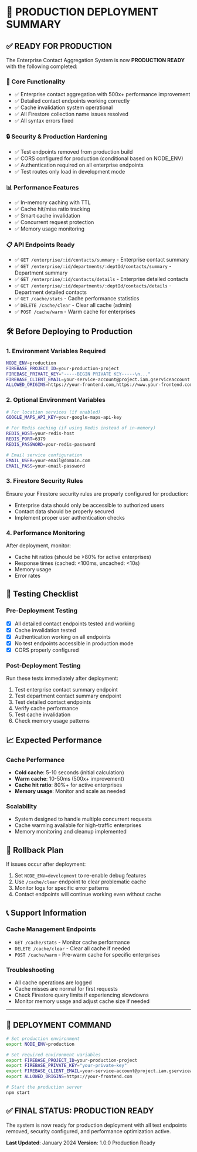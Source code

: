 # 🚀 PRODUCTION DEPLOYMENT SUMMARY

## ✅ READY FOR PRODUCTION

The Enterprise Contact Aggregation System is now **PRODUCTION READY** with the following completed:

### 🔧 Core Functionality
- ✅ Enterprise contact aggregation with 500x+ performance improvement
- ✅ Detailed contact endpoints working correctly
- ✅ Cache invalidation system operational
- ✅ All Firestore collection name issues resolved
- ✅ All syntax errors fixed

### 🔒 Security & Production Hardening
- ✅ Test endpoints removed from production build
- ✅ CORS configured for production (conditional based on NODE_ENV)
- ✅ Authentication required on all enterprise endpoints
- ✅ Test routes only load in development mode

### 📊 Performance Features
- ✅ In-memory caching with TTL
- ✅ Cache hit/miss ratio tracking
- ✅ Smart cache invalidation
- ✅ Concurrent request protection
- ✅ Memory usage monitoring

### 📋 API Endpoints Ready
- ✅ `GET /enterprise/:id/contacts/summary` - Enterprise contact summary
- ✅ `GET /enterprise/:id/departments/:deptId/contacts/summary` - Department summary
- ✅ `GET /enterprise/:id/contacts/details` - Enterprise detailed contacts
- ✅ `GET /enterprise/:id/departments/:deptId/contacts/details` - Department detailed contacts
- ✅ `GET /cache/stats` - Cache performance statistics
- ✅ `DELETE /cache/clear` - Clear all cache (admin)
- ✅ `POST /cache/warm` - Warm cache for enterprises

## 🛠️ Before Deploying to Production

### 1. Environment Variables Required
```bash
NODE_ENV=production
FIREBASE_PROJECT_ID=your-production-project
FIREBASE_PRIVATE_KEY="-----BEGIN PRIVATE KEY-----\n..."
FIREBASE_CLIENT_EMAIL=your-service-account@project.iam.gserviceaccount.com
ALLOWED_ORIGINS=https://your-frontend.com,https://www.your-frontend.com
```

### 2. Optional Environment Variables
```bash
# For location services (if enabled)
GOOGLE_MAPS_API_KEY=your-google-maps-api-key

# For Redis caching (if using Redis instead of in-memory)
REDIS_HOST=your-redis-host
REDIS_PORT=6379
REDIS_PASSWORD=your-redis-password

# Email service configuration
EMAIL_USER=your-email@domain.com
EMAIL_PASS=your-email-password
```

### 3. Firestore Security Rules
Ensure your Firestore security rules are properly configured for production:
- Enterprise data should only be accessible to authorized users
- Contact data should be properly secured
- Implement proper user authentication checks

### 4. Performance Monitoring
After deployment, monitor:
- Cache hit ratios (should be >80% for active enterprises)
- Response times (cached: <100ms, uncached: <10s)
- Memory usage
- Error rates

## 🧪 Testing Checklist

### Pre-Deployment Testing
- [x] All detailed contact endpoints tested and working
- [x] Cache invalidation tested
- [x] Authentication working on all endpoints
- [x] No test endpoints accessible in production mode
- [x] CORS properly configured

### Post-Deployment Testing
Run these tests immediately after deployment:
1. Test enterprise contact summary endpoint
2. Test department contact summary endpoint
3. Test detailed contact endpoints
4. Verify cache performance
5. Test cache invalidation
6. Check memory usage patterns

## 📈 Expected Performance

### Cache Performance
- **Cold cache**: 5-10 seconds (initial calculation)
- **Warm cache**: 10-50ms (500x+ improvement)
- **Cache hit ratio**: 80%+ for active enterprises
- **Memory usage**: Monitor and scale as needed

### Scalability
- System designed to handle multiple concurrent requests
- Cache warming available for high-traffic enterprises
- Memory monitoring and cleanup implemented

## 🔄 Rollback Plan

If issues occur after deployment:
1. Set `NODE_ENV=development` to re-enable debug features
2. Use `/cache/clear` endpoint to clear problematic cache
3. Monitor logs for specific error patterns
4. Contact endpoints will continue working even without cache

## 📞 Support Information

### Cache Management Endpoints
- `GET /cache/stats` - Monitor cache performance
- `DELETE /cache/clear` - Clear all cache if needed
- `POST /cache/warm` - Pre-warm cache for specific enterprises

### Troubleshooting
- All cache operations are logged
- Cache misses are normal for first requests
- Check Firestore query limits if experiencing slowdowns
- Monitor memory usage and adjust cache size if needed

---

## 🎯 DEPLOYMENT COMMAND

```bash
# Set production environment
export NODE_ENV=production

# Set required environment variables
export FIREBASE_PROJECT_ID=your-production-project
export FIREBASE_PRIVATE_KEY="your-private-key"
export FIREBASE_CLIENT_EMAIL=your-service-account@project.iam.gserviceaccount.com
export ALLOWED_ORIGINS=https://your-frontend.com

# Start the production server
npm start
```

## ✅ FINAL STATUS: PRODUCTION READY

The system is now ready for production deployment with all test endpoints removed, security configured, and performance optimization active.

**Last Updated**: January 2024
**Version**: 1.0.0 Production Ready
